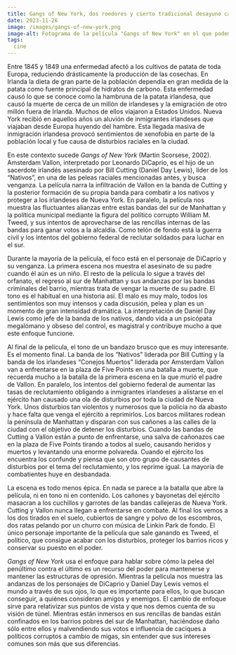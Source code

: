 ```yaml
---
title: Gangs of New York, dos roedores y cierto tradicional desayuno castellano
date: 2023-11-26
image: /images/gangs-of-new-york.png
image-alt: Fotograma de la película "Gangs of New York" en el que podemos ver a los personajes de Daniel Day Lewis y Leonardo DiCaprio tirados en el suelo, cubiertos de sangre y polvo de escombros, tras haber sido bombardeados por los cañones de los barcos del ejército.
tags:
  cine
---
```

Entre 1845 y 1849 una enfermedad afectó a los cultivos de patata de toda Europa, reduciendo drásticamente la producción de las cosechas. En Irlanda la dieta de gran parte de la población dependía en gran medida de la patata como fuente principal de hidratos de carbono. Esta enfermedad causó lo que se conoce como la hambruna de la patata irlandesa, que causó la muerte de cerca de un millón de irlandeses y la emigración de otro millón fuera de Irlanda. Muchos de ellos viajaron a Estados Unidos. Nueva York recibió en aquellos años un aluvión de inmigrantes irlandeses que viajaban desde Europa huyendo del hambre. Esta llegada masiva de inmigración irlandesa provocó sentimientos de xenofobia en parte de la población local y fue causa de disturbios raciales en la ciudad.

En este contexto sucede *Gangs of New York* (Martin Scorsese, 2002). Amsterdam Vallon, interpretado por Leonardo DiCaprio, es el hijo de un sacerdote irlandés asesinado por Bill Cutting (Daniel Day Lewis), líder de los “Nativos”, en una de las peleas raciales mencionadas antes, y busca venganza. La película narra la infiltración de Vallon en la banda de Cutting y la posterior formación de su propia banda para combatir a los nativos y proteger a los irlandeses de Nueva York. En paralelo, la película nos muestra las fluctuantes alianzas entre estas bandas del sur de Manhattan y la política municipal mediante la figura del político corrupto William M. Tweed, y sus intentos de aprovecharse de las rencillas internas de las bandas para ganar votos a la alcaldía. Como telón de fondo está la guerra civil y los intentos del gobierno federal de reclutar soldados para luchar en el sur.

Durante la mayoría de la película, el foco está en el personaje de DiCaprio y su venganza. La primera escena nos muestra el asesinato de su padre cuando él aún es un niño. El resto de la película lo sigue a través del orfanato, el regreso al sur de Manhattan y sus andanzas por las bandas criminales del barrio, mientras trata de vengar la muerte de su padre. El tono es el habitual en una historia así. El malo es muy malo, todos los sentimientos son muy intensos y cada discusión, pelea y plan es un momento de gran intensidad dramática. La interpretación de Daniel Day Lewis como jefe de la banda de los nativos, dando vida a un psicópata megalómano y obseso del control, es magistral y contribuye mucho a que este enfoque funcione.

Al final de la película, el tono de un bandazo brusco que es muy interesante. Es el momento final. La banda de los “Nativos” liderada por Bill Cutting y la banda de los irlandeses “Conejos Muertos” liderada por Amsterdam Vallon van a enfrentarse en la plaza de Five Points en una batalla a muerte, que recuerda mucho a la batalla de la primera escena en la que murió el padre de Vallon. En paralelo, los intentos del gobierno federal de aumentar las tasas de reclutamiento obligando a inmigrantes irlandeses a alistarse en el ejército han causado una ola de disturbios por toda la ciudad de Nueva York. Unos disturbios tan violentos y numerosos que la policía no da abasto y hace falta que venga el ejército a reprimirlos. Los barcos militares rodean la península de Manhattan y disparan con sus cañones a las calles de la ciudad con el objetivo de detener los disturbios. Cuando las bandas de Cutting a Vallon están a punto de enfrentarse, una salva de cañonazos cae en la plaza de Five Points tirando a todos al suelo, causando heridos y muertos y levantando una enorme polvareda. Cuando el ejército los encuentra los confunde y piensa que son otro grupo de causantes de disturbios por el tema del reclutamiento, y los reprime igual. La mayoría de combatientes huye en desbandada.

La escena es todo menos épica. En nada se parece a la batalla que abre la película, ni en tono ni en contenido. Los cañones y bayonetas del ejército masacran a los cuchillos y garrotes de las bandas callejeras de Nueva York. Cutting y Vallon nunca llegan a enfrentarse en combate. Al final los vemos a los dos tirados en el suelo, cubiertos de sangre y polvo de los escombros, dos ratas pelando por un churro con música de Linkin Park de fondo. El único personaje importante de la película que sale ganando es Tweed, el político, que consigue acabar con los disturbios, proteger los barrios ricos y conservar su puesto en el poder.

*Gangs of New York* usa el enfoque para hablar sobre cómo la pelea del penúltimo contra el último es un recurso del poder para mantenerse y mantener las estructuras de opresión. Mientras la película nos muestra las andanzas de los personajes de DiCaprio y Daniel Day Lewis vemos el mundo a través de sus ojos, lo que es importante para ellos, lo que buscan conseguir, a quiénes consideran amigos y enemigos. El cambio de enfoque sirve para relativizar sus puntos de vista y que nos demos cuenta de su visión de túnel. Mientras están inmersos en sus rencillas de bandas están confinados en los barrios pobres del sur de Manhattan, haciéndose daño sólo entre ellos y malvendiendo sus votos e influencia de caciques a políticos corruptos a cambio de migas, sin entender que sus intereses comunes son más que sus diferencias.

<youtube id="x-EhVB22S1Zqk" />

